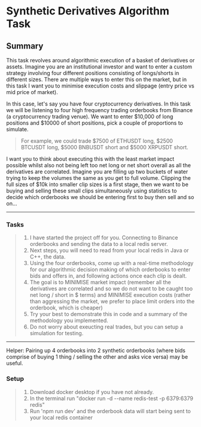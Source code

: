 # **Synthetic Derivatives Algorithm Task**
 
## **Summary**
This task revolves around algorithmic execution of a basket of derivatives or assets. Imagine you are an institutional investor and want to enter a custom strategy involving four different positions consisting of longs/shorts in different sizes. There are multiple ways to enter this on the market, but in this task I want you to minimise execution costs and slippage (entry price vs mid price of market).


In this case, let's say you have four cryptocurrency derivatives. In this task we will be listening to four high frequency trading orderbooks from Binance (a cryptocurrency trading venue). We want to enter $10,000 of long positions and $10000 of short positions, pick a couple of proportions to simulate.
> For example, we could trade $7500 of ETHUSDT long, $2500 BTCUSDT long, $5000 BNBUSDT short and $5000 XRPUSDT short.

I want you to think about executing this with the least market impact possible whilst also not being left too net long or net short overall as all the derivatives are correlated. Imagine you are filling up two buckets of water trying to keep the volumes the same as you get to full volume. Clipping the full sizes of $10k into smaller clip sizes is a first stage, then we want to be buying and selling these small clips simultaneously using statistics to decide which orderbooks we should be entering first to buy then sell and so on...

---
### Tasks
> 1) I have started the project off for you. Connecting to Binance orderbooks and sending the data to a local redis server.
> 2) Next steps, you will need to read from your local redis in Java or C++, the data.
> 3) Using the four orderbooks, come up with a real-time methodology for our algorithmic decision making of which orderbooks to enter bids and offers in, and following actions once each clip is dealt.
> 4) The goal is to MINIMISE market impact (remember all the derivatives are correlated and so we do not want to be caught too net long / short in $ terms) and MINIMISE execution costs (rather than aggressing the market, we prefer to place limit orders into the orderbook, which is cheaper)
> 5) Try your best to demonstrate this in code and a summary of the methodology you implemented.
> 6) Do not worry about exeucting real trades, but you can setup a simulation for testing.

---
Helper:
Pairing up 4 orderbooks into 2 synthetic orderbooks (where bids comprise of buying 1 thing / selling the other and asks vice versa) may be useful. 

### Setup
> 1) Download docker desktop if you have not already.
> 2) In the terminal run "docker run -d --name redis-test -p 6379:6379 redis"
> 3) Run 'npm run dev' and the orderbook data will start being sent to your local redis container